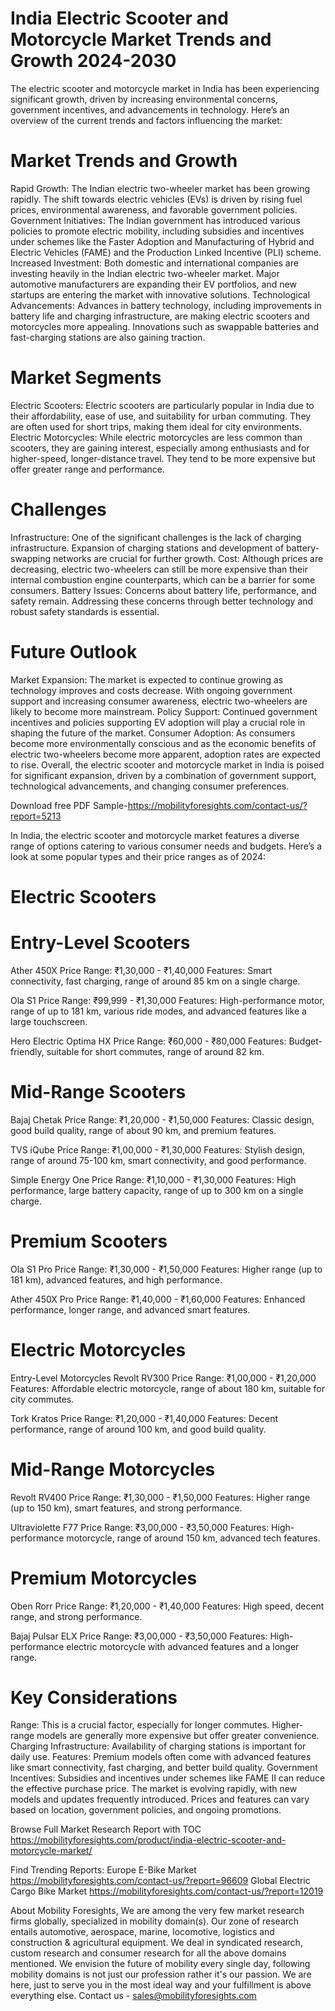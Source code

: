 # India Electric Scooter and Motorcycle Market Trends and Growth 2024-2030

The electric scooter and motorcycle market in India has been experiencing significant growth, driven by increasing environmental concerns, government incentives, and advancements in technology. Here’s an overview of the current trends and factors influencing the market:
# Market Trends and Growth

Rapid Growth: The Indian electric two-wheeler market has been growing rapidly. The shift towards electric vehicles (EVs) is driven by rising fuel prices, environmental awareness, and favorable government policies.
Government Initiatives: The Indian government has introduced various policies to promote electric mobility, including subsidies and incentives under schemes like the Faster Adoption and Manufacturing of Hybrid and Electric Vehicles (FAME) and the Production Linked Incentive (PLI) scheme.
Increased Investment: Both domestic and international companies are investing heavily in the Indian electric two-wheeler market. Major automotive manufacturers are expanding their EV portfolios, and new startups are entering the market with innovative solutions.
Technological Advancements: Advances in battery technology, including improvements in battery life and charging infrastructure, are making electric scooters and motorcycles more appealing. Innovations such as swappable batteries and fast-charging stations are also gaining traction.

# Market Segments

Electric Scooters: Electric scooters are particularly popular in India due to their affordability, ease of use, and suitability for urban commuting. They are often used for short trips, making them ideal for city environments.
Electric Motorcycles: While electric motorcycles are less common than scooters, they are gaining interest, especially among enthusiasts and for higher-speed, longer-distance travel. They tend to be more expensive but offer greater range and performance.

# Challenges

Infrastructure: One of the significant challenges is the lack of charging infrastructure. Expansion of charging stations and development of battery-swapping networks are crucial for further growth.
Cost: Although prices are decreasing, electric two-wheelers can still be more expensive than their internal combustion engine counterparts, which can be a barrier for some consumers.
Battery Issues: Concerns about battery life, performance, and safety remain. Addressing these concerns through better technology and robust safety standards is essential.

# Future Outlook

Market Expansion: The market is expected to continue growing as technology improves and costs decrease. With ongoing government support and increasing consumer awareness, electric two-wheelers are likely to become more mainstream.
Policy Support: Continued government incentives and policies supporting EV adoption will play a crucial role in shaping the future of the market.
Consumer Adoption: As consumers become more environmentally conscious and as the economic benefits of electric two-wheelers become more apparent, adoption rates are expected to rise.
Overall, the electric scooter and motorcycle market in India is poised for significant expansion, driven by a combination of government support, technological advancements, and changing consumer preferences.

Download free PDF Sample-https://mobilityforesights.com/contact-us/?report=5213


In India, the electric scooter and motorcycle market features a diverse range of options catering to various consumer needs and budgets. Here’s a look at some popular types and their price ranges as of 2024:

# Electric Scooters

# Entry-Level Scooters
Ather 450X
Price Range: ₹1,30,000 - ₹1,40,000
Features: Smart connectivity, fast charging, range of around 85 km on a single charge.

Ola S1
Price Range: ₹99,999 - ₹1,30,000
Features: High-performance motor, range of up to 181 km, various ride modes, and advanced features like a large touchscreen.

Hero Electric Optima HX
Price Range: ₹60,000 - ₹80,000
Features: Budget-friendly, suitable for short commutes, range of around 82 km.

# Mid-Range Scooters
Bajaj Chetak
Price Range: ₹1,20,000 - ₹1,50,000
Features: Classic design, good build quality, range of about 90 km, and premium features.

TVS iQube
Price Range: ₹1,00,000 - ₹1,30,000
Features: Stylish design, range of around 75-100 km, smart connectivity, and good performance.

Simple Energy One
Price Range: ₹1,10,000 - ₹1,30,000
Features: High performance, large battery capacity, range of up to 300 km on a single charge.

# Premium Scooters
Ola S1 Pro
Price Range: ₹1,30,000 - ₹1,50,000
Features: Higher range (up to 181 km), advanced features, and high performance.

Ather 450X Pro
Price Range: ₹1,40,000 - ₹1,60,000
Features: Enhanced performance, longer range, and advanced smart features.

# Electric Motorcycles
Entry-Level Motorcycles
Revolt RV300
Price Range: ₹1,00,000 - ₹1,20,000
Features: Affordable electric motorcycle, range of about 180 km, suitable for city commutes.

Tork Kratos
Price Range: ₹1,20,000 - ₹1,40,000
Features: Decent performance, range of around 100 km, and good build quality.

# Mid-Range Motorcycles
Revolt RV400
Price Range: ₹1,30,000 - ₹1,50,000
Features: Higher range (up to 150 km), smart features, and strong performance.

Ultraviolette F77
Price Range: ₹3,00,000 - ₹3,50,000
Features: High-performance motorcycle, range of around 150 km, advanced tech features.

# Premium Motorcycles
Oben Rorr
Price Range: ₹1,20,000 - ₹1,40,000
Features: High speed, decent range, and strong performance.

Bajaj Pulsar ELX
Price Range: ₹3,00,000 - ₹3,50,000
Features: High-performance electric motorcycle with advanced features and a longer range.

# Key Considerations

Range: This is a crucial factor, especially for longer commutes. Higher-range models are generally more expensive but offer greater convenience.
Charging Infrastructure: Availability of charging stations is important for daily use.
Features: Premium models often come with advanced features like smart connectivity, fast charging, and better build quality.
Government Incentives: Subsidies and incentives under schemes like FAME II can reduce the effective purchase price.
The market is evolving rapidly, with new models and updates frequently introduced. Prices and features can vary based on location, government policies, and ongoing promotions.


Browse Full Market Research Report with TOC https://mobilityforesights.com/product/india-electric-scooter-and-motorcycle-market/

Find Trending Reports:
Europe E-Bike Market https://mobilityforesights.com/contact-us/?report=96609
Global Electric Cargo Bike Market https://mobilityforesights.com/contact-us/?report=12019






About Mobility Foresights,
We are among the very few market research firms globally, specialized in mobility domain(s). Our zone of research entails automotive, aerospace, marine, locomotive, logistics and construction & agricultural equipment. We deal in syndicated research, custom research and consumer research for all the above domains mentioned.
We envision the future of mobility every single day, following mobility domains is not just our profession rather it's our passion. We are here, just to serve you in the most ideal way and your fulfillment is above everything else. Contact us -  sales@mobilityforesights.com
